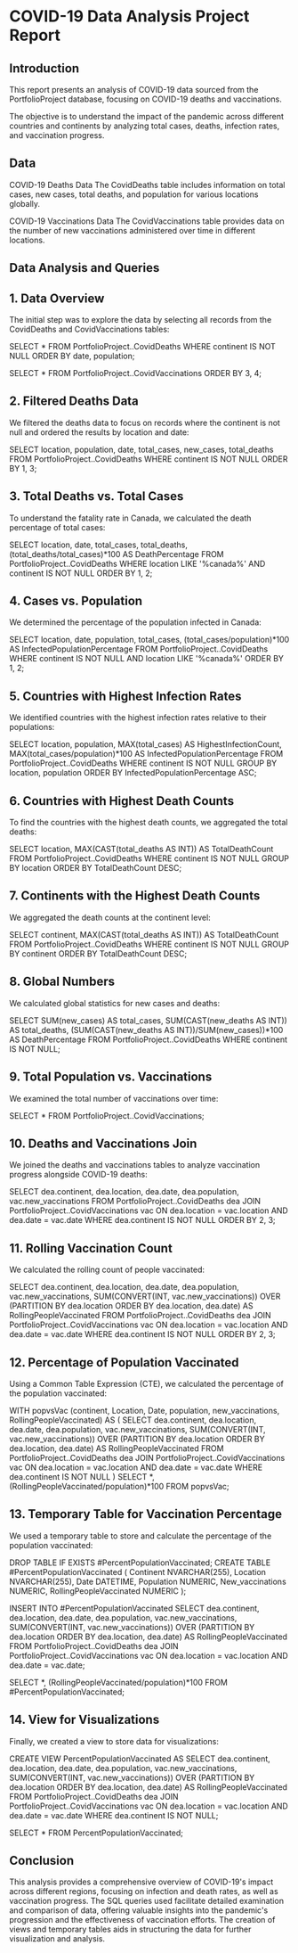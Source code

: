 # COVID-19 Data Analysis Project Report
## Introduction
This report presents an analysis of COVID-19 data sourced from the PortfolioProject database, focusing on COVID-19 deaths and vaccinations. 

The objective is to understand the impact of the pandemic across different countries and continents by analyzing total cases, deaths, infection rates, and vaccination progress.

## Data
COVID-19 Deaths Data
The CovidDeaths table includes information on total cases, new cases, total deaths, and population for various locations globally.

COVID-19 Vaccinations Data
The CovidVaccinations table provides data on the number of new vaccinations administered over time in different locations.

## Data Analysis and Queries
## 1. Data Overview
The initial step was to explore the data by selecting all records from the CovidDeaths and CovidVaccinations tables:


SELECT * FROM PortfolioProject..CovidDeaths WHERE continent IS NOT NULL ORDER BY date, population;

SELECT * FROM PortfolioProject..CovidVaccinations ORDER BY 3, 4;

## 2. Filtered Deaths Data
We filtered the deaths data to focus on records where the continent is not null and ordered the results by location and date:

SELECT location, population, date, total_cases, new_cases, total_deaths
FROM PortfolioProject..CovidDeaths
WHERE continent IS NOT NULL
ORDER BY 1, 3;

## 3. Total Deaths vs. Total Cases

To understand the fatality rate in Canada, we calculated the death percentage of total cases:

SELECT location, date, total_cases, total_deaths, (total_deaths/total_cases)*100 AS DeathPercentage
FROM PortfolioProject..CovidDeaths
WHERE location LIKE '%canada%' AND continent IS NOT NULL
ORDER BY 1, 2;

## 4. Cases vs. Population
We determined the percentage of the population infected in Canada:


SELECT location, date, population, total_cases, (total_cases/population)*100 AS InfectedPopulationPercentage
FROM PortfolioProject..CovidDeaths
WHERE continent IS NOT NULL AND location LIKE '%canada%'
ORDER BY 1, 2;

## 5. Countries with Highest Infection Rates
We identified countries with the highest infection rates relative to their populations:


SELECT location, population, MAX(total_cases) AS HighestInfectionCount, MAX(total_cases/population)*100 AS InfectedPopulationPercentage
FROM PortfolioProject..CovidDeaths
WHERE continent IS NOT NULL
GROUP BY location, population
ORDER BY InfectedPopulationPercentage ASC;

## 6. Countries with Highest Death Counts
To find the countries with the highest death counts, we aggregated the total deaths:

SELECT location, MAX(CAST(total_deaths AS INT)) AS TotalDeathCount
FROM PortfolioProject..CovidDeaths
WHERE continent IS NOT NULL
GROUP BY location
ORDER BY TotalDeathCount DESC;

## 7. Continents with the Highest Death Counts
We aggregated the death counts at the continent level:

SELECT continent, MAX(CAST(total_deaths AS INT)) AS TotalDeathCount
FROM PortfolioProject..CovidDeaths
WHERE continent IS NOT NULL
GROUP BY continent
ORDER BY TotalDeathCount DESC;

## 8. Global Numbers
We calculated global statistics for new cases and deaths:

SELECT SUM(new_cases) AS total_cases, SUM(CAST(new_deaths AS INT)) AS total_deaths, (SUM(CAST(new_deaths AS INT))/SUM(new_cases))*100 AS DeathPercentage 
FROM PortfolioProject..CovidDeaths
WHERE continent IS NOT NULL;

## 9. Total Population vs. Vaccinations
We examined the total number of vaccinations over time:

SELECT * FROM PortfolioProject..CovidVaccinations;

## 10. Deaths and Vaccinations Join
We joined the deaths and vaccinations tables to analyze vaccination progress alongside COVID-19 deaths:

SELECT dea.continent, dea.location, dea.date, dea.population, vac.new_vaccinations
FROM PortfolioProject..CovidDeaths dea
JOIN PortfolioProject..CovidVaccinations vac
ON dea.location = vac.location AND dea.date = vac.date
WHERE dea.continent IS NOT NULL
ORDER BY 2, 3;

## 11. Rolling Vaccination Count
We calculated the rolling count of people vaccinated:

SELECT dea.continent, dea.location, dea.date, dea.population, vac.new_vaccinations, 
SUM(CONVERT(INT, vac.new_vaccinations)) OVER (PARTITION BY dea.location ORDER BY dea.location, dea.date) AS RollingPeopleVaccinated
FROM PortfolioProject..CovidDeaths dea
JOIN PortfolioProject..CovidVaccinations vac
ON dea.location = vac.location AND dea.date = vac.date
WHERE dea.continent IS NOT NULL
ORDER BY 2, 3;


## 12. Percentage of Population Vaccinated
Using a Common Table Expression (CTE), we calculated the percentage of the population vaccinated:


WITH popvsVac (continent, Location, Date, population, new_vaccinations, RollingPeopleVaccinated) AS (
  SELECT dea.continent, dea.location, dea.date, dea.population, vac.new_vaccinations, 
  SUM(CONVERT(INT, vac.new_vaccinations)) OVER (PARTITION BY dea.location ORDER BY dea.location, dea.date) AS RollingPeopleVaccinated
  FROM PortfolioProject..CovidDeaths dea
  JOIN PortfolioProject..CovidVaccinations vac
  ON dea.location = vac.location AND dea.date = vac.date
  WHERE dea.continent IS NOT NULL
)
SELECT *, (RollingPeopleVaccinated/population)*100
FROM popvsVac;

## 13. Temporary Table for Vaccination Percentage
We used a temporary table to store and calculate the percentage of the population vaccinated:


DROP TABLE IF EXISTS #PercentPopulationVaccinated;
CREATE TABLE #PercentPopulationVaccinated (
  Continent NVARCHAR(255),
  Location NVARCHAR(255),
  Date DATETIME,
  Population NUMERIC,
  New_vaccinations NUMERIC,
  RollingPeopleVaccinated NUMERIC
);

INSERT INTO #PercentPopulationVaccinated
SELECT dea.continent, dea.location, dea.date, dea.population, vac.new_vaccinations, 
SUM(CONVERT(INT, vac.new_vaccinations)) OVER (PARTITION BY dea.location ORDER BY dea.location, dea.date) AS RollingPeopleVaccinated
FROM PortfolioProject..CovidDeaths dea
JOIN PortfolioProject..CovidVaccinations vac
ON dea.location = vac.location AND dea.date = vac.date;

SELECT *, (RollingPeopleVaccinated/population)*100
FROM #PercentPopulationVaccinated;

## 14. View for Visualizations
Finally, we created a view to store data for visualizations:


CREATE VIEW PercentPopulationVaccinated AS
SELECT dea.continent, dea.location, dea.date, dea.population, vac.new_vaccinations, 
SUM(CONVERT(INT, vac.new_vaccinations)) OVER (PARTITION BY dea.location ORDER BY dea.location, dea.date) AS RollingPeopleVaccinated
FROM PortfolioProject..CovidDeaths dea
JOIN PortfolioProject..CovidVaccinations vac
ON dea.location = vac.location AND dea.date = vac.date
WHERE dea.continent IS NOT NULL;

SELECT * FROM PercentPopulationVaccinated;
## Conclusion
This analysis provides a comprehensive overview of COVID-19's impact across different regions, focusing on infection and death rates, as well as vaccination progress. The SQL queries used facilitate detailed examination and comparison of data, offering valuable insights into the pandemic's progression and the effectiveness of vaccination efforts. The creation of views and temporary tables aids in structuring the data for further visualization and analysis.
